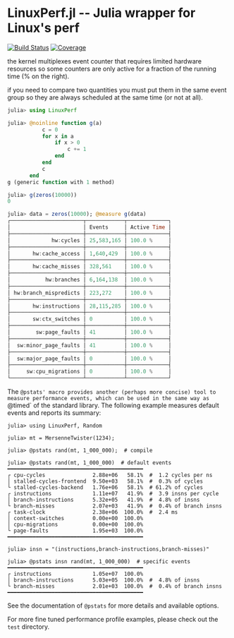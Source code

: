 # LinuxPerf.jl -- Julia wrapper for Linux's perf

[![Build Status](https://github.com/JuliaPerf/LinuxPerf.jl/workflows/CI/badge.svg)](https://github.com/JuliaPerf/LinuxPerf.jl/actions)
[![Coverage](https://codecov.io/gh/JuliaPerf/LinuxPerf.jl/branch/master/graph/badge.svg)](https://codecov.io/gh/JuliaPerf/LinuxPerf.jl)

the kernel multiplexes event counter that requires limited hardware resources so some counters are only active for a fraction of the running time (% on the right).

if you need to compare two quantities you must put them in the same event group so they are always scheduled at the same time (or not at all).

```julia
julia> using LinuxPerf

julia> @noinline function g(a)
           c = 0
           for x in a
               if x > 0
                   c += 1
               end
           end
           c
       end
g (generic function with 1 method)

julia> g(zeros(10000))
0

julia> data = zeros(10000); @measure g(data)
┌───────────────────────┬────────────┬─────────────┐
│                       │ Events     │ Active Time │
├───────────────────────┼────────────┼─────────────┤
│             hw:cycles │ 25,583,165 │ 100.0 %     │
├───────────────────────┼────────────┼─────────────┤
│       hw:cache_access │ 1,640,429  │ 100.0 %     │
├───────────────────────┼────────────┼─────────────┤
│       hw:cache_misses │ 328,561    │ 100.0 %     │
├───────────────────────┼────────────┼─────────────┤
│           hw:branches │ 6,164,138  │ 100.0 %     │
├───────────────────────┼────────────┼─────────────┤
│ hw:branch_mispredicts │ 223,272    │ 100.0 %     │
├───────────────────────┼────────────┼─────────────┤
│       hw:instructions │ 28,115,285 │ 100.0 %     │
├───────────────────────┼────────────┼─────────────┤
│       sw:ctx_switches │ 0          │ 100.0 %     │
├───────────────────────┼────────────┼─────────────┤
│        sw:page_faults │ 41         │ 100.0 %     │
├───────────────────────┼────────────┼─────────────┤
│  sw:minor_page_faults │ 41         │ 100.0 %     │
├───────────────────────┼────────────┼─────────────┤
│  sw:major_page_faults │ 0          │ 100.0 %     │
├───────────────────────┼────────────┼─────────────┤
│     sw:cpu_migrations │ 0          │ 100.0 %     │
└───────────────────────┴────────────┴─────────────┘
```

The `@pstats' macro provides another (perhaps more concise) tool to measure
performance events, which can be used in the same way as `@timed` of the
standard library. The following example measures default events and reports its
summary:
```
julia> using LinuxPerf, Random

julia> mt = MersenneTwister(1234);

julia> @pstats rand(mt, 1_000_000);  # compile

julia> @pstats rand(mt, 1_000_000)  # default events
━━━━━━━━━━━━━━━━━━━━━━━━━━━━━━━━━━━━━━━━━━━
┌ cpu-cycles               2.88e+06   58.1%  #  1.2 cycles per ns
│ stalled-cycles-frontend  9.50e+03   58.1%  #  0.3% of cycles
└ stalled-cycles-backend   1.76e+06   58.1%  # 61.2% of cycles
┌ instructions             1.11e+07   41.9%  #  3.9 insns per cycle
│ branch-instructions      5.32e+05   41.9%  #  4.8% of insns
└ branch-misses            2.07e+03   41.9%  #  0.4% of branch insns
┌ task-clock               2.38e+06  100.0%  #  2.4 ms
│ context-switches         0.00e+00  100.0%
│ cpu-migrations           0.00e+00  100.0%
└ page-faults              1.95e+03  100.0%
━━━━━━━━━━━━━━━━━━━━━━━━━━━━━━━━━━━━━━━━━━━

julia> insn = "(instructions,branch-instructions,branch-misses)"

julia> @pstats insn rand(mt, 1_000_000)  # specific events
━━━━━━━━━━━━━━━━━━━━━━━━━━━━━━━━━━━━━━━━━━━
┌ instructions             1.05e+07  100.0%
│ branch-instructions      5.03e+05  100.0%  #  4.8% of insns
└ branch-misses            2.01e+03  100.0%  #  0.4% of branch insns
━━━━━━━━━━━━━━━━━━━━━━━━━━━━━━━━━━━━━━━━━━━
```

See the documentation of `@pstats` for more details and available options.

For more fine tuned performance profile examples, please check out the `test`
directory.
